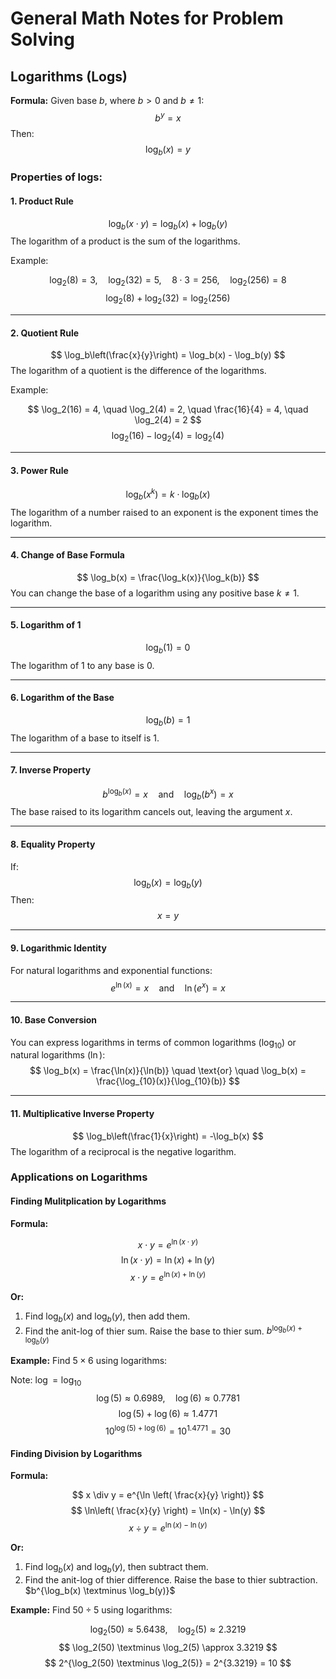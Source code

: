 # General Math Notes for Problem Solving

## Logarithms (Logs)

**Formula:**
Given base $b$, where $b \gt 0$ and $b \neq 1$:
$$b^y = x$$
Then:
$$\log_b(x) = y$$

### Properties of logs:

#### 1. **Product Rule**
$$
\log_b(x \cdot y) = \log_b(x) + \log_b(y)
$$
The logarithm of a product is the sum of the logarithms.

Example:

$$
\log_2(8) = 3, \quad
\log_2(32) = 5, \quad
8 \cdot 3 = 256, \quad
\log_2(256) = 8
$$
$$
\log_2(8) + \log_2(32) = \log_2(256)
$$

---

#### 2. **Quotient Rule**
$$
\log_b\left(\frac{x}{y}\right) = \log_b(x) - \log_b(y)
$$
The logarithm of a quotient is the difference of the logarithms.

Example:

$$
\log_2(16) = 4, \quad
\log_2(4) = 2, \quad
\frac{16}{4} = 4, \quad
\log_2(4) = 2
$$
$$
\log_2(16) - \log_2(4) = \log_2(4)
$$

---

#### 3. **Power Rule**
$$
\log_b(x^k) = k \cdot \log_b(x)
$$
The logarithm of a number raised to an exponent is the exponent times the logarithm.

---

#### 4. **Change of Base Formula**
$$
\log_b(x) = \frac{\log_k(x)}{\log_k(b)}
$$
You can change the base of a logarithm using any positive base $k \neq 1$.

---

#### 5. **Logarithm of 1**
$$
\log_b(1) = 0
$$
The logarithm of 1 to any base is 0.

---

#### 6. **Logarithm of the Base**
$$
\log_b(b) = 1
$$
The logarithm of a base to itself is 1.

---

#### 7. **Inverse Property**
$$
b^{\log_b(x)} = x
\quad \text{and} \quad \log_b(b^x) = x
$$
The base raised to its logarithm cancels out, leaving the argument $x$.

---

#### 8. **Equality Property**

If:
$$\log_b(x) = \log_b(y)$$Then: 
$$x = y$$

---

#### 9. **Logarithmic Identity**
For natural logarithms and exponential functions:
$$
e^{\ln(x)} = x
\quad \text{and} \quad \ln(e^x) = x
$$

---

#### 10. **Base Conversion**
You can express logarithms in terms of common logarithms ($\log_{10}$) or natural logarithms ($\ln$):
$$
\log_b(x) = \frac{\ln(x)}{\ln(b)} \quad \text{or} \quad \log_b(x) = \frac{\log_{10}(x)}{\log_{10}(b)}
$$

---

#### 11. **Multiplicative Inverse Property**
$$
\log_b\left(\frac{1}{x}\right) = -\log_b(x)
$$
The logarithm of a reciprocal is the negative logarithm.


### Applications on Logarithms

#### Finding Mulitplication by Logarithms

**Formula:**

$$
x \cdot y = e^{\ln(x \cdot y)}
$$
$$
\ln(x \cdot y) = \ln(x) + \ln(y)
$$
$$
x \cdot y = e^{\ln(x) + \ln(y)}
$$

**Or:**

1. Find $\log_b(x)$ and $\log_b(y)$, then add them.
2. Find the anit-log of thier sum. Raise the base to thier sum. $b^{\log_b(x)+\log_b(y)}$

**Example:** Find $5 \times 6$ using logarithms:

Note: $\log = \log_{10}$
$$
\log(5) \approx 0.6989, \quad 
\log(6) \approx 0.7781
$$
$$
\log(5) + \log(6) \approx 1.4771
$$
$$
10^{\log(5)+\log(6)} = 10^{1.4771} = 30
$$

#### Finding Division by Logarithms

**Formula:**

$$
x \div y = e^{\ln \left( \frac{x}{y} \right)}
$$
$$
\ln\left( \frac{x}{y} \right) = \ln(x) - \ln(y)
$$
$$
x \div y = e^{\ln(x) - \ln(y)}
$$

**Or:**

1. Find $\log_b(x)$ and $\log_b(y)$, then subtract them.
2. Find the anit-log of thier difference. Raise the base to thier subtraction. $b^{\log_b(x) \textminus \log_b(y)}$

**Example:** Find $50 \div 5$ using logarithms:

$$
\log_2(50) \approx 5.6438, \quad 
\log_2(5) \approx 2.3219
$$
$$
\log_2(50) \textminus \log_2(5) \approx 3.3219
$$
$$
2^{\log_2(50) \textminus \log_2(5)} = 2^{3.3219} = 10
$$
